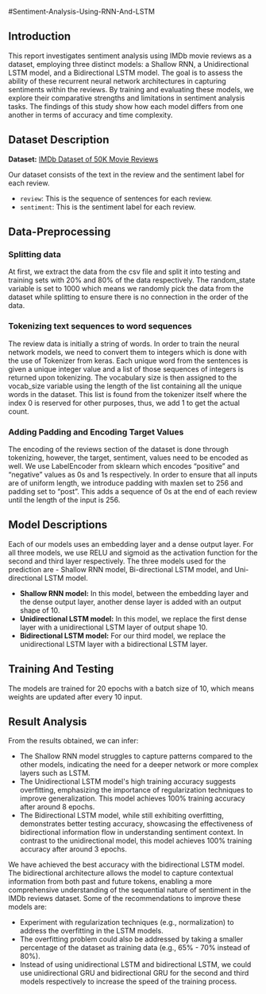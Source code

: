 #Sentiment-Analysis-Using-RNN-And-LSTM

## Introduction

This report investigates sentiment analysis using IMDb movie reviews as a dataset, employing three distinct models: a Shallow RNN, a Unidirectional LSTM model, and a Bidirectional LSTM model. The goal is to assess the ability of these recurrent neural network architectures in capturing sentiments within the reviews. By training and evaluating these models, we explore their comparative strengths and limitations in sentiment analysis tasks. The findings of this study show how each model differs from one another in terms of accuracy and time complexity.

## Dataset Description

**Dataset:** [IMDb Dataset of 50K Movie Reviews](https://www.kaggle.com/datasets/lakshmi25npathi/imdb-dataset-of-50k-movie-reviews)

Our dataset consists of the text in the review and the sentiment label for each review.
- `review`: This is the sequence of sentences for each review.
- `sentiment`: This is the sentiment label for each review.

## Data-Preprocessing

### Splitting data

At first, we extract the data from the csv file and split it into testing and training sets with 20% and 80% of the data respectively. The random_state variable is set to 1000 which means we randomly pick the data from the dataset while splitting to ensure there is no connection in the order of the data.

### Tokenizing text sequences to word sequences

The review data is initially a string of words. In order to train the neural network models, we need to convert them to integers which is done with the use of Tokenizer from keras. Each unique word from the sentences is given a unique integer value and a list of those sequences of integers is returned upon tokenizing. The vocabulary size is then assigned to the vocab_size variable using the length of the list containing all the unique words in the dataset. This list is found from the tokenizer itself where the index 0 is reserved for other purposes, thus, we add 1 to get the actual count.

### Adding Padding and Encoding Target Values

The encoding of the reviews section of the dataset is done through tokenizing, however, the target, sentiment, values need to be encoded as well. We use LabelEncoder from sklearn which encodes “positive” and “negative” values as 0s and 1s respectively. In order to ensure that all inputs are of uniform length, we introduce padding with maxlen set to 256 and padding set to “post”. This adds a sequence of 0s at the end of each review until the length of the input is 256.

## Model Descriptions

Each of our models uses an embedding layer and a dense output layer. For all three models, we use RELU and sigmoid as the activation function for the second and third layer respectively. The three models used for the prediction are - Shallow RNN model, Bi-directional LSTM model, and Uni-directional LSTM model.
- **Shallow RNN model:** In this model, between the embedding layer and the dense output layer, another dense layer is added with an output shape of 10.
- **Unidirectional LSTM model:** In this model, we replace the first dense layer with a unidirectional LSTM layer of output shape 10.
- **Bidirectional LSTM model:** For our third model, we replace the unidirectional LSTM layer with a bidirectional LSTM layer.

## Training And Testing

The models are trained for 20 epochs with a batch size of 10, which means weights are updated after every 10 input.

## Result Analysis

From the results obtained, we can infer:
- The Shallow RNN model struggles to capture patterns compared to the other models, indicating the need for a deeper network or more complex layers such as LSTM.
- The Unidirectional LSTM model's high training accuracy suggests overfitting, emphasizing the importance of regularization techniques to improve generalization. This model achieves 100% training accuracy after around 8 epochs.
- The Bidirectional LSTM model, while still exhibiting overfitting, demonstrates better testing accuracy, showcasing the effectiveness of bidirectional information flow in understanding sentiment context. In contrast to the unidirectional model, this model achieves 100% training accuracy after around 3 epochs.

We have achieved the best accuracy with the bidirectional LSTM model. The bidirectional architecture allows the model to capture contextual information from both past and future tokens, enabling a more comprehensive understanding of the sequential nature of sentiment in the IMDb reviews dataset. Some of the recommendations to improve these models are:
- Experiment with regularization techniques (e.g., normalization) to address the overfitting in the LSTM models.
- The overfitting problem could also be addressed by taking a smaller percentage of the dataset as training data (e.g., 65% - 70% instead of 80%).
- Instead of using unidirectional LSTM and bidirectional LSTM, we could use unidirectional GRU and bidirectional GRU for the second and third models respectively to increase the speed of the training process.
